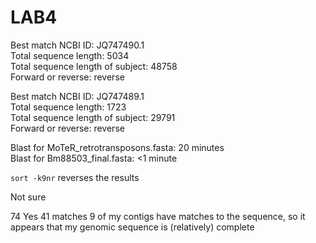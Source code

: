 # LAB4

Best match NCBI ID: JQ747490.1  
Total sequence length: 5034  
Total sequence length of subject: 48758  
Forward or reverse: reverse  

Best match NCBI ID: JQ747489.1  
Total sequence length: 1723  
Total sequence length of subject: 29791  
Forward or reverse: reverse  

Blast for MoTeR_retrotransposons.fasta: 20 minutes  
Blast for Bm88503_final.fasta: <1 minute  

`sort -k9nr` reverses the results  

Not sure

74
Yes
41 matches
9 of my contigs have matches to the sequence, so it appears that my genomic sequence is (relatively) complete
